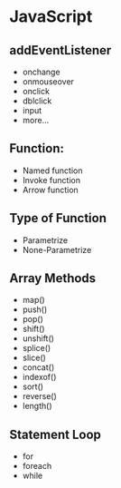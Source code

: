 # JavaScript
## addEventListener
- onchange
- onmouseover
- onclick
- dblclick
- input
- more...
  
## Function:
- Named function
- Invoke function
- Arrow function

## Type of Function
- Parametrize
- None-Parametrize

## Array Methods
- map()
- push()
- pop()
- shift()
- unshift()
- splice()
- slice()
- concat()
- indexof()
- sort()
- reverse()
- length()

## Statement Loop
- for
- foreach
- while
